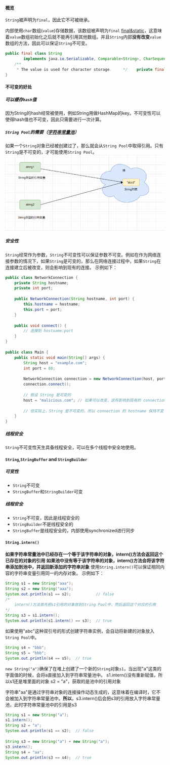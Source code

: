 #### 概览
`String`被声明为`final`，因此它不可被继承。

内部使用`char`数组(`value`)存储数据，该数组被声明为`final` [final&static](final&static.md)，这意味着`value`数组初始化之后就不能再引用其他数组。并且`String`内部**没有改变**`value`数组的方法，因此可以保证`String`不可变。
``` java
public final class String  
        implements java.io.Serializable, Comparable<String>, CharSequence {  
    /**  
     * The value is used for character storage.     */    private final char value[];  
}
```
#### 不可变的好处
##### 可以缓存`hash`值
因为String的hash经常被使用，例如String用做HashMap的key。不可变性可以使得hash值也不可变，因此只需要进行一次计算。
##### `String Pool`的需要（[字符串常量池](../JVM/内存区域.md#字符串常量池)）
如果一个`String`对象已经被创建过了，那么就会从`String Pool`中取得引用。只有`String`是不可变的，才可能使用`String Pool`。
![](../../img/Pasted%20image%2020240126202643.png)

##### 安全性
`String`经常作为参数，`String`不可变性可以保证参数不可变。例如在作为网络连接参数的情况下，如果`String`是可变的，那么在网络连接过程中，如果`String`在连接建立后被改变，则会影响到现有的连接。
示例如下：
``` java
public class NetworkConnection {
    private String hostname;
    private int port;

    public NetworkConnection(String hostname, int port) {
        this.hostname = hostname;
        this.port = port;
    }

    public void connect() {
        // 连接到 hostname:port
    }
}

public class Main {
    public static void main(String[] args) {
        String host = "example.com";
        int port = 80;

        NetworkConnection connection = new NetworkConnection(host, port);
        connection.connect();

        // 假设 String 是可变的
        host = "malicious.com"; // 如果可以改变，这将影响到现有的 connection 对象

        // 但实际上，String 是不可变的，所以 connection 的 hostname 保持不变
    }
}

```
##### 线程安全
`String`不可变性天生具备线程安全，可以在多个线程中安全地使用。

#### `String`,`StringBuffer` and `StringBuilder`
##### 可变性
- `String`不可变
- `StringBuffer`和`StringBuilder`可变
##### 线程安全
- `String`不可变，因此是线程安全的
- `StringBuilder`不是线程安全的
- `StringBuffer`是线程安全的，内部使用synchronized进行同步

#### `String.intern()`
**如果字符串常量池中已经存在一个等于该字符串的对象，intern()方法会返回这个已存在的对象的引用**
**如果池中没有等于该字符串的对象，intern()方法会将该字符串添加到池中，并返回新添加的字符串对象**
使用`String.intern()`可以保证相同内容的字符串变量引用同一的内存对象。
示例如下：
``` java
String s1 = new String("aaa");  
String s2 = new String("aaa");  
System.out.println(s1 == s2);           // false  
/*
	intern()方法首先把s1引用的对象放到String Pool中，然后返回这个对应的引用
*/
String s3 = s1.intern();  
System.out.println(s1.intern() == s3);  // true
```
如果使用"abc"这种双引号的形式创建字符串实例，会自动将新建的对象放入`String Pool`中。
``` java
String s4 = "bbb";  
String s5 = "bbb";  
System.out.println(s4 == s5);  // true
```
`new String("a")`确保了在堆上创建了一个新的`String`对象`s1`，当出现"a"这类的字面值的时候，会将a直接加入到字符串常量池中。
s1.intern()没有重新赋值，所以s1还是堆里面的对象
s2 = "a"，获取的是池中的引用对象

字符串"aa"是通过字符串对象的连接操作动态生成的，这意味着在编译时，它不会被加入到字符串常量池中。**所以**，s3.intern()后会把s3的引用放入字符串常量池，此时字符串常量池中的引用是s3
``` java
String s1 = new String("a");
s1.intern();
String s2 = "a";
System.out.println(s1 == s2);  // false

String s3 = new String("a") + new String("a");
s3.intern();
String s4 = "aa";
System.out.println(s3 == s4);  // true
```